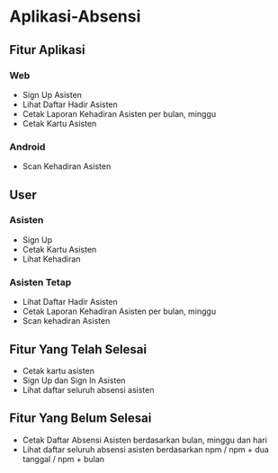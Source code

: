 # Aplikasi-Absensi

## Fitur Aplikasi

### Web

* Sign Up Asisten
* Lihat Daftar Hadir Asisten
* Cetak Laporan Kehadiran Asisten per bulan, minggu
* Cetak Kartu Asisten

### Android

* Scan Kehadiran Asisten

## User

### Asisten

* Sign Up
* Cetak Kartu Asisten
* Lihat Kehadiran

### Asisten Tetap

* Lihat Daftar Hadir Asisten
* Cetak Laporan Kehadiran Asisten per bulan, minggu
* Scan kehadiran Asisten

## Fitur Yang Telah Selesai

* Cetak kartu asisten
* Sign Up dan Sign In Asisten
* Lihat daftar seluruh absensi asisten

## Fitur Yang Belum Selesai

* Cetak Daftar Absensi Asisten berdasarkan bulan, minggu dan hari
* Lihat daftar seluruh absensi asisten berdasarkan npm / npm + dua tanggal / npm + bulan
